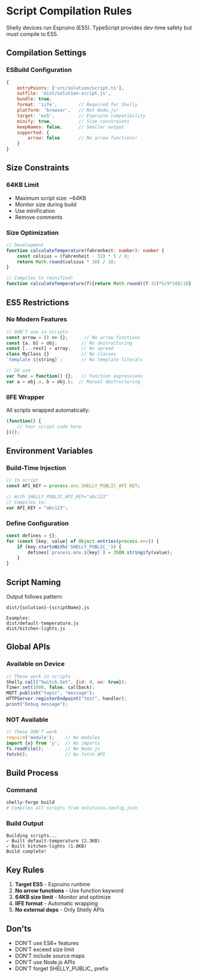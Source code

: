 # Script Compilation Rules

Shelly devices run Espruino (ES5). TypeScript provides dev-time safety but must compile to ES5.

## Compilation Settings

### ESBuild Configuration
```javascript
{
    entryPoints: ['src/solution/script.ts'],
    outfile: 'dist/solution-script.js',
    bundle: true,
    format: 'iife',        // Required for Shelly
    platform: 'browser',   // Not Node.js!
    target: 'es5',         // Espruino compatibility
    minify: true,          // Size constraints
    keepNames: false,      // Smaller output
    supported: {
        arrow: false       // No arrow functions!
    }
}
```

## Size Constraints

### 64KB Limit
- Maximum script size: ~64KB
- Monitor size during build
- Use minification
- Remove comments

### Size Optimization
```typescript
// Development
function calculateTemperature(fahrenheit: number): number {
    const celsius = (fahrenheit - 32) * 5 / 9;
    return Math.round(celsius * 10) / 10;
}

// Compiles to (minified)
function calculateTemperature(f){return Math.round((f-32)*5/9*10)/10}
```

## ES5 Restrictions

### No Modern Features
```typescript
// DON'T use in scripts
const arrow = () => {};      // No arrow functions
const {a, b} = obj;         // No destructuring
const [...rest] = array;    // No spread
class MyClass {}            // No classes
`template ${string}`;       // No template literals

// DO use
var func = function() {};   // Function expressions
var a = obj.a, b = obj.b;  // Manual destructuring
```

### IIFE Wrapper
All scripts wrapped automatically:
```javascript
(function() {
    // Your script code here
})();
```

## Environment Variables

### Build-Time Injection
```typescript
// In script
const API_KEY = process.env.SHELLY_PUBLIC_API_KEY;

// With SHELLY_PUBLIC_API_KEY="abc123"
// Compiles to:
var API_KEY = "abc123";
```

### Define Configuration
```typescript
const defines = {};
for (const [key, value] of Object.entries(process.env)) {
    if (key.startsWith('SHELLY_PUBLIC_')) {
        defines[`process.env.${key}`] = JSON.stringify(value);
    }
}
```

## Script Naming

Output follows pattern:
```
dist/{solution}-{scriptName}.js

Examples:
dist/default-temperature.js
dist/kitchen-lights.js
```

## Global APIs

### Available on Device
```javascript
// These work in scripts
Shelly.call("Switch.Set", {id: 0, on: true});
Timer.set(1000, false, callback);
MQTT.publish("topic", "message");
HTTPServer.registerEndpoint("test", handler);
print("Debug message");
```

### NOT Available
```javascript
// These DON'T work
require('module');    // No modules
import {x} from 'y';  // No imports
fs.readFile();        // No Node.js
fetch();              // No fetch API
```

## Build Process

### Command
```bash
shelly-forge build
# Compiles all scripts from solutions.config.json
```

### Build Output
```
Building scripts...
✓ Built default-temperature (2.3KB)
✓ Built kitchen-lights (1.8KB)
Build complete!
```

## Key Rules

1. **Target ES5** - Espruino runtime
2. **No arrow functions** - Use function keyword
3. **64KB size limit** - Monitor and optimize
4. **IIFE format** - Automatic wrapping
5. **No external deps** - Only Shelly APIs

## Don'ts

- DON'T use ES6+ features
- DON'T exceed size limit
- DON'T include source maps
- DON'T use Node.js APIs
- DON'T forget SHELLY_PUBLIC_ prefix